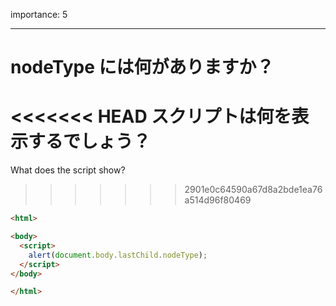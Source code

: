 importance: 5

---

# nodeType には何がありますか？

<<<<<<< HEAD
スクリプトは何を表示するでしょう？
=======
What does the script show?
>>>>>>> 2901e0c64590a67d8a2bde1ea76a514d96f80469

```html
<html>

<body>
  <script>
    alert(document.body.lastChild.nodeType);
  </script>
</body>

</html>
```
